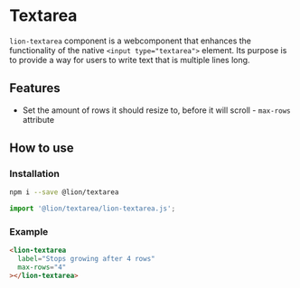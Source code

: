 # Textarea

[//]: # 'AUTO INSERT HEADER PREPUBLISH'

`lion-textarea` component is a webcomponent that enhances the functionality of the native `<input type="textarea">` element.
Its purpose is to provide a way for users to write text that is multiple lines long.

## Features

- Set the amount of rows it should resize to, before it will scroll - `max-rows` attribute

## How to use

### Installation

```sh
npm i --save @lion/textarea
```

```js
import '@lion/textarea/lion-textarea.js';
```

### Example

```html
<lion-textarea
  label="Stops growing after 4 rows"
  max-rows="4"
></lion-textarea>
```
